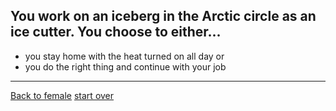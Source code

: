 ## You work on an iceberg in the Arctic circle as an ice cutter. You choose to either...  
* you stay home with the heat turned on all day 
or   
* you do the right thing and continue with your job  
---
[Back to female](../female.md)
[start over](../start.md)




